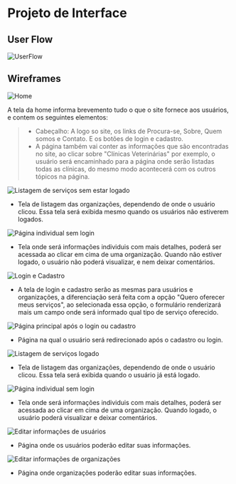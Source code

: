 # Projeto de Interface

## User Flow

![UserFlow](img/userflow.png)

## Wireframes

![Home](img/main-page.png)

A tela da home informa brevemento tudo o que o site fornece aos usuários, e contem os seguintes elementos:

> - Cabeçalho: A logo so site, os links de Procura-se, Sobre, Quem somos e Contato. E os botôes de login e cadastro.
> - A página também vai conter as informações que são encontradas no site, ao clicar sobre "Clínicas Veterinárias" por exemplo, o usuário será encaminhado para a página onde serão listadas todas as clínicas, do mesmo modo acontecerá com os outros tópicos na página.

![Listagem de serviços sem estar logado](img/service-list-not-logged-in.png)

- Tela de listagem das organizações, dependendo de onde o usuário clicou. Essa tela será exibida mesmo quando os usuários não estiverem logados.

![Página individual sem login](img/individual-page-not-logged.png)

- Tela onde será informações individuis com mais detalhes, poderá ser acessada ao clicar em cima de uma organização. Quando não estiver logado, o usuário não poderá visualizar, e nem deixar comentários.

![Login e Cadastro](img/login.png)

- A tela de login e cadastro serão as mesmas para usuários e organizações, a diferenciação será feita com a opção "Quero oferecer meus serviços", ao selecionada essa opção, o formulário renderizará mais um campo onde será informado qual tipo de serviço oferecido.

![Página principal após o login ou cadastro](img/main-page-after-login.png)

- Página na qual o usuário será redirecionado após o cadastro ou login.

![Listagem de serviços logado](img/service-list-when-logged.png)

- Tela de listagem das organizações, dependendo de onde o usuário clicou. Essa tela será exibida quando o usuário já está logado.

![Página individual sem login](img/individual-page-logged.png)

- Tela onde será informações individuis com mais detalhes, poderá ser acessada ao clicar em cima de uma organização. Quando logado, o usuário poderá visualizar e deixar comentários.

![Editar informações de usuários](img/user-edit-info.png)

- Página onde os usuários poderão editar suas informações.

![Editar informações de organizações](img/organization-edit-info.png)

- Página onde organizações poderão editar suas informações.
